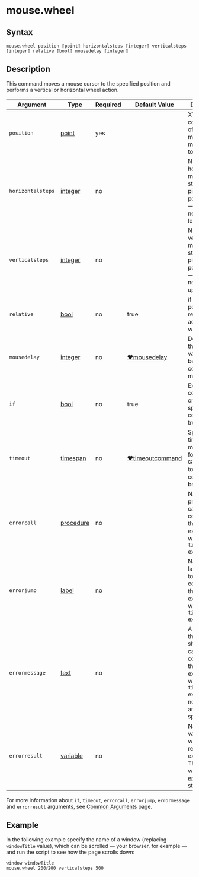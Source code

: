 # mouse.wheel

## Syntax

```G1ANT
mouse.wheel position ⟦point⟧ horizontalsteps ⟦integer⟧ verticalsteps ⟦integer⟧ relative ⟦bool⟧ mousedelay ⟦integer⟧
```

## Description

This command moves a mouse cursor to the specified position and performs a vertical or horizontal wheel action.

| Argument | Type | Required | Default Value | Description |
| -------- | ---- | -------- | ------------- | ----------- |
| `position`        | [point](https://manual.g1ant.com/link/G1ANT.Language/G1ANT.Language/Structures/PointStructure.md) | yes      |                                                              | XY coordinates of a pixel to move a mouse cursor to          |
|`horizontalsteps`| [integer](https://manual.g1ant.com/link/G1ANT.Language/G1ANT.Language/Structures/PointStructure.md) | no | | Number of horizontal mouse wheel steps in pixels; positive value — right, negative — left |
|`verticalsteps`| [integer](https://manual.g1ant.com/link/G1ANT.Language/G1ANT.Language/Structures/PointStructure.md) | no |  | Number of vertical mouse wheel steps in pixels; positive value — down, negative — up |
|`relative`| [bool](https://manual.g1ant.com/link/G1ANT.Language/G1ANT.Language/Structures/BooleanStructure.md) | no | true | if true position is relative to active window |
| `mousedelay`      | [integer](https://manual.g1ant.com/link/G1ANT.Language/G1ANT.Language/Structures/IntegerStructure.md) | no       | [♥mousedelay](https://manual.g1ant.com/link/G1ANT.Language/G1ANT.Addon.Core/Variables/MouseDelayVariable.md) | Determines the time value (in ms) between the consecutive mouse clicks |
| `if`           | [bool](https://manual.g1ant.com/link/G1ANT.Language/G1ANT.Language/Structures/BooleanStructure.md) | no       | true                                                        | Executes the command only if a specified condition is true   |
| `timeout`      | [timespan](https://manual.g1ant.com/link/G1ANT.Language/G1ANT.Language/Structures/TimeSpanStructure.md) | no       | [♥timeoutcommand](https://manual.g1ant.com/link/G1ANT.Language/G1ANT.Addon.Core/Variables/TimeoutCommandVariable.md) | Specifies time in milliseconds for G1ANT.Robot to wait for the command to be executed |
| `errorcall`    | [procedure](https://manual.g1ant.com/link/G1ANT.Language/G1ANT.Language/Structures/ProcedureStructure.md) | no       |                                                             | Name of a procedure to call when the command throws an exception or when a given `timeout` expires |
| `errorjump`    | [label](https://manual.g1ant.com/link/G1ANT.Language/G1ANT.Language/Structures/LabelStructure.md) | no       |                                                             | Name of the label to jump to when the command throws an exception or when a given `timeout` expires |
| `errormessage` | [text](https://manual.g1ant.com/link/G1ANT.Language/G1ANT.Language/Structures/TextStructure.md) | no       |                                                             | A message that will be shown in case the command throws an exception or when a given `timeout` expires, and no `errorjump` argument is specified |
| `errorresult`  | [variable](https://manual.g1ant.com/link/G1ANT.Language/G1ANT.Language/Structures/VariableStructure.md) | no       |                                                             | Name of a variable that will store the returned exception. The variable will be of [error](https://manual.g1ant.com/link/G1ANT.Language/G1ANT.Language/Structures/ErrorStructure.md) structure  |

For more information about `if`, `timeout`, `errorcall`, `errorjump`, `errormessage` and `errorresult` arguments, see [Common Arguments](https://manual.g1ant.com/link/G1ANT.Manual/appendices/common-arguments.md) page.

## Example

In the following example specify the name of a window (replacing `windowTitle` value), which can be scrolled — your browser, for example — and run the script to see how the page scrolls down:

```G1ANT
window windowTitle
mouse.wheel 200⫽200 verticalsteps 500
```

